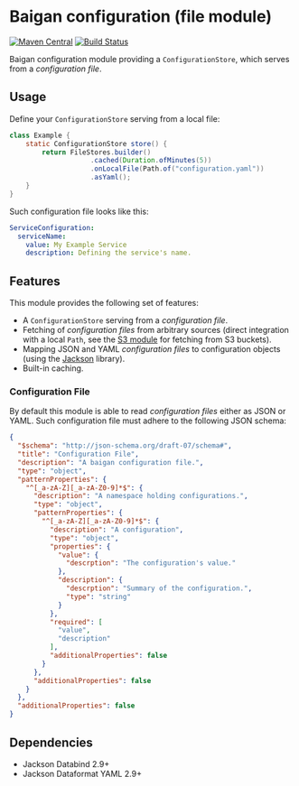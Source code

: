 # Baigan configuration (file module)

[![Maven Central](https://img.shields.io/maven-central/v/org.zalando/baigan-config.svg)](https://maven-badges.herokuapp.com/maven-central/org.zalando/baigan-config)
[![Build Status](https://img.shields.io/travis/lukasniemeier-zalando/baigan-config/master.svg)](https://travis-ci.org/lukasniemeier-zalando/baigan-config)

Baigan configuration module providing a `ConfigurationStore`, which serves from a *configuration file*.

## Usage

Define your `ConfigurationStore` serving from a local file:

```java
class Example {
    static ConfigurationStore store() {
        return FileStores.builder()
                    .cached(Duration.ofMinutes(5))
                    .onLocalFile(Path.of("configuration.yaml"))
                    .asYaml();
    }
}
```

Such configuration file looks like this:

```yaml
ServiceConfiguration:
  serviceName:
    value: My Example Service
    description: Defining the service's name.
```

## Features

This module provides the following set of features:

* A `ConfigurationStore` serving from a *configuration file*.
* Fetching of *configuration files* from arbitrary sources (direct integration with a local `Path`, see the [S3 module](../s3) for fetching from S3 buckets).
* Mapping JSON and YAML *configuration files* to configuration objects (using the [Jackson](https://github.com/FasterXML/jackson) library).
* Built-in caching.

### Configuration File

By default this module is able to read *configuration files* either as JSON or YAML. 
Such configuration file must adhere to the following JSON schema:

```json
{
  "$schema": "http://json-schema.org/draft-07/schema#",
  "title": "Configuration File",
  "description": "A baigan configuration file.",
  "type": "object",
  "patternProperties": {
    "^[_a-zA-Z][_a-zA-Z0-9]*$": {
      "description": "A namespace holding configurations.",
      "type": "object",
      "patternProperties": {
        "^[_a-zA-Z][_a-zA-Z0-9]*$": {
          "description": "A configuration",
          "type": "object",
          "properties": {
            "value": {
              "descrption": "The configuration's value."
            },
            "description": {
              "descrption": "Summary of the configuration.",
              "type": "string"
            }
          },
          "required": [
            "value",
            "description"
          ],
          "additionalProperties": false
        }
      },
      "additionalProperties": false
    }
  },
  "additionalProperties": false
}
``` 

## Dependencies

* Jackson Databind 2.9+
* Jackson Dataformat YAML 2.9+
